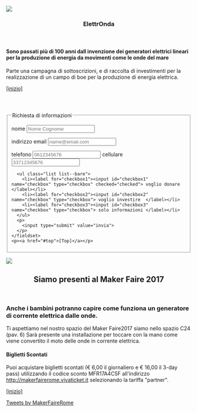 ![](https://chibicode.github.io/duo/static/images/og.jpg)

<section id="text">
  <article id="text__paragraphs">
    <header>
      <h1>ElettrOnda</h1></header>
    <div>
<h4>
Sono passati più di 100 anni dall invenzione dei generatori elettrici lineari per la produzione di energia da movimenti come le onde del mare</h4>  
      <p>
	Parte una campagna di sottoscrizioni, e di raccolta di investimenti per la realizzazione di un campo di boe per la produzione di energia elettrica.
</p> 
    </div>
    <footer>
      <p><a href="#top">[inizio]</a></p>
    </footer>
  </article>
</section>
<section id="forms">
  <header> <h2></h2></header>
  <form>
    <fieldset id="forms__input">
      <legend>Richiesta di informazioni</legend>
      <p>
        <label for="input__name">nome</label>
        <input id="input__name" type="text" placeholder="Nome Cognome">
      </p>
      <p>
        <label for="input__emailaddress">indirizzo email</label>
        <input id="input__emailaddress" type="email" placeholder="name@email.com">
      </p>
      <p>	   
	<label for="input__phone">telefono</label>
        <input id="input__phone" type="tel" placeholder="0612345676">
        <label for="input__mobile">cellulare</label>
        <input id="input__mobile" type="tel" placeholder="33712345676">
      </p>

      <ul class="list list--bare">
        <li><label for="checkbox1"><input id="checkbox1" name="checkbox" type="checkbox" checked="checked"> voglio donare </label></li>
        <li><label for="checkbox2"><input id="checkbox2" name="checkbox" type="checkbox"> voglio investire  </label></li>
        <li><label for="checkbox3"><input id="checkbox3" name="checkbox" type="checkbox"> solo informazioni </label></li>
      </ul>
      <p>
        <input type="submit" value="invia">
      </p>
    </fieldset>
    <p><a href="#top">[Top]</a></p>
  </form>
</section>


![](http://www.makerfairerome.eu/wp-content/uploads/2017/05/MF17_Banner_ITA-04.png)


<section id="makerfare">
  <article id="text__paragraphs">
    <header>
      <h2>Siamo presenti al Maker Faire 2017</h2></header>
    <div>
    <h3> 
        Anche i bambini potranno capire come funziona un generatore di corrente elettrica dalle onde. 
    </h3>
      <p>
         Ti aspettiamo nel nostro spazio del Maker Faire2017 siamo  nello spazio  C24 (pav. 6)  Sarà presente una installazione per toccare con la mano come viene convertito  il moto delle onde in corrente elettrica.  
     </p>
<h4>Biglietti Scontati</h4>
<p>
Puoi acquistare biglietti scontati (€ 6,00 il giornaliero e € 16,00 il 3-day pass) utilizzando il codice sconto MFR17A4C5F all'indirizzo <a href="http://makerfairerome.vivaticket.it/">http://makerfairerome.vivaticket.it</a>  selezionando la tariffa "partner".
</p>
    </div>
    <footer>
      <p><a href="#top">[inizio]</a></p>
    </footer>
</article>
</section>

<a class="twitter-timeline" href="https://twitter.com/MakerFaireRome?ref_src=twsrc%5Etfw">Tweets by MakerFaireRome</a> <script async src="https://platform.twitter.com/widgets.js" charset="utf-8"></script> 
